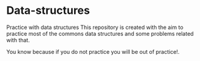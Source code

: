 # Data-structures
Practice with data structures
This repository is created with the aim to practice most of the commons data structures and some problems related with that.

You know because if you do not practice you will be out of practice!.
